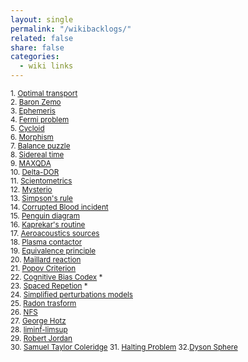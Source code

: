 ```yaml
---
layout: single
permalink: "/wikibacklogs/"
related: false
share: false
categories:
  - wiki links
---
```

<sub> 1.  [Optimal transport](https://en.wikipedia.org/wiki/Transportation_theory_(mathematics)) </sub>  
<sub> 2.  [Baron Zemo](https://en.wikipedia.org/wiki/Baron_Zemo) </sub>  
<sub> 3.  [Ephemeris](https://en.wikipedia.org/wiki/Ephemeris) </sub>  
<sub> 4.  [Fermi problem](https://en.wikipedia.org/wiki/Fermi_problem) </sub>   
<sub> 5.  [Cycloid](https://en.wikipedia.org/wiki/Cycloid) </sub>  
<sub> 6.  [Morphism](https://en.wikipedia.org/wiki/Morphism) </sub>  
<sub> 7.  [Balance puzzle](https://en.wikipedia.org/wiki/Balance_puzzle) </sub>  
<sub> 8.  [Sidereal time](https://en.wikipedia.org/wiki/Sidereal_time) </sub>  
<sub> 9.  [MAXQDA](https://en.wikipedia.org/wiki/MAXQDA) </sub>  
<sub> 10. [Delta-DOR](https://en.wikipedia.org/wiki/Delta-DOR) </sub>  
<sub> 11. [Scientometrics](https://en.wikipedia.org/wiki/Scientometrics) </sub>   
<sub> 12. [Mysterio](https://en.wikipedia.org/wiki/Mysterio) </sub>  
<sub> 13. [Simpson's rule](https://en.wikipedia.org/wiki/Simpson%27s_rule) </sub>  
<sub> 14. [Corrupted Blood incident](https://en.wikipedia.org/wiki/Corrupted_Blood_incident) </sub>  
<sub> 15. [Penguin diagram](https://en.wikipedia.org/wiki/Penguin_diagram) </sub>  
<sub> 16. [Kaprekar's routine](https://en.wikipedia.org/wiki/Kaprekar%27s_routine) </sub>  
<sub> 17. [Aeroacoustics sources](https://en.wikibooks.org/wiki/Aeroacoustics/Acoustic_Sources) </sub>  
<sub> 18. [Plasma contactor](https://en.wikipedia.org/wiki/Plasma_contactor) </sub>  
<sub> 19. [Equivalence principle](https://en.wikipedia.org/wiki/Equivalence_principle) </sub>  
<sub> 20. [Maillard reaction](https://en.wikipedia.org/wiki/Maillard_reaction) </sub>  
<sub> 21. [Popov Criterion](https://en.wikipedia.org/wiki/Popov_criterion) </sub>  
<sub> 22. [Cognitive Bias Codex](https://commons.wikimedia.org/wiki/File:Cognitive_Bias_Codex_-_180%2B_biases,_designed_by_John_Manoogian_III_(jm3).jpg) * </sub>  
<sub> 23. [Spaced Repetion](https://en.wikipedia.org/wiki/Spaced_repetition) * </sub>  
<sub> 24. [Simplified perturbations models](https://en.wikipedia.org/wiki/Simplified_perturbations_models)</sub>  
<sub> 25. [Radon trasform](https://en.wikipedia.org/wiki/Radon_transform)</sub>   
<sub> 26. [NFS](https://en.wikipedia.org/wiki/Network_File_System) </sub>  
<sub> 27. [George Hotz](https://en.wikipedia.org/wiki/George_Hotz) </sub>  
<sub> 28. [liminf-limsup](https://en.wikipedia.org/wiki/Limit_inferior_and_limit_superior) </sub>  
<sub> 29. [Robert Jordan](https://en.wikipedia.org/wiki/Robert_Jordan) </sub>  
<sub> 30. [Samuel Taylor Coleridge](https://en.wikipedia.org/wiki/Samuel_Taylor_Coleridge) </sub>
<sub> 31. [Halting Problem](https://en.wikipedia.org/wiki/Halting_problem) </sub>
<sub> 32.[Dyson Sphere](https://en.wikipedia.org/wiki/Dyson_sphere) </sub>